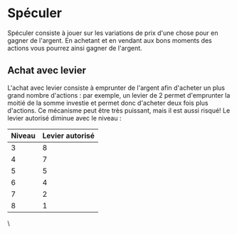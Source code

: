 # Spéculer

Spéculer consiste à jouer sur les variations de prix d'une chose pour en gagner de l'argent. En achetant et en vendant aux bons moments des actions vous pourrez ainsi gagner de l'argent.

## Achat avec levier

L'achat avec levier consiste à emprunter de l'argent afin d'acheter un plus grand nombre d'actions : par exemple, un levier de 2 permet d'emprunter la moitié de la somme investie et permet donc d'acheter deux fois plus d'actions. Ce mécanisme peut être très puissant, mais il est aussi risqué! Le levier autorisé diminue avec le niveau :

 | Niveau | Levier autorisé | 
 | ------ | ---------------- | 
 | 3      | 8                | 
 | 4      | 7                | 
 | 5      | 5                | 
 | 6      | 4                | 
 | 7      | 2                | 
 | 8      | 1                | 

\\

